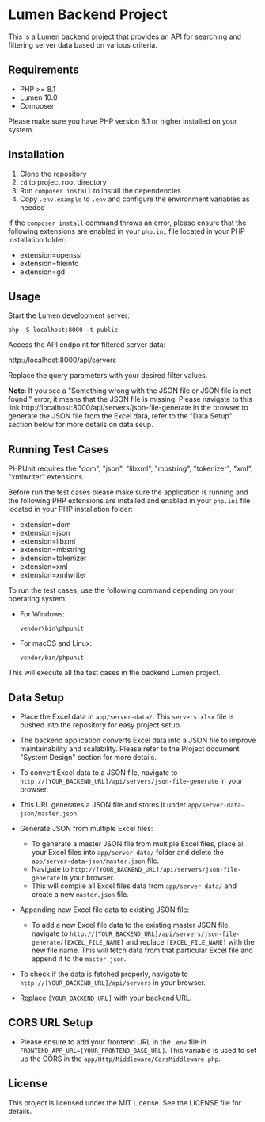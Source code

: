 # Lumen Backend Project

This is a Lumen backend project that provides an API for searching and filtering server data based on various criteria.


## Requirements

- PHP >= 8.1
- Lumen 10.0
- Composer

Please make sure you have PHP version 8.1 or higher installed on your system.

## Installation

1. Clone the repository
2. `cd` to project root directory   
3. Run `composer install` to install the dependencies
4. Copy `.env.example` to `.env` and configure the environment variables as needed

If the `composer install` command throws an error, please ensure that the following extensions are enabled in your `php.ini` file located in your PHP installation folder:

- extension=openssl
- extension=fileinfo
- extension=gd

## Usage

Start the Lumen development server:

`php -S localhost:8000 -t public`

Access the API endpoint for filtered server data:

http://localhost:8000/api/servers

Replace the query parameters with your desired filter values.

**Note**: If you see a "Something wrong with the JSON file or JSON file is not found." error, it means that the JSON file is missing. Please navigate to this link http://localhost:8000/api/servers/json-file-generate in the browser to generate the JSON file from the Excel data, refer to the "Data Setup" section below for more details on data seup.


## Running Test Cases

PHPUnit requires the "dom", "json", "libxml", "mbstring", "tokenizer", "xml", "xmlwriter" extensions.

Before run the test cases please make sure the application is running and the following PHP extensions are installed and enabled in your `php.ini` file located in your PHP installation folder:

- extension=dom
- extension=json
- extension=libxml
- extension=mbstring
- extension=tokenizer
- extension=xml
- extension=xmlwriter

To run the test cases, use the following command depending on your operating system:

- For Windows:
    ```
    vendor\bin\phpunit
    ```

- For macOS and Linux:
    ```
    vendor/bin/phpunit
    ```

This will execute all the test cases in the backend Lumen project.



## Data Setup

- Place the Excel data in `app/server-data/`. This `servers.xlsx` file is pushed into the repository for easy project setup.

- The backend application converts Excel data into a JSON file to improve maintainability and scalability. Please refer to the Project document "System Design" section for more details.

- To convert Excel data to a JSON file, navigate to `http://[YOUR_BACKEND_URL]/api/servers/json-file-generate` in your browser.

- This URL generates a JSON file and stores it under `app/server-data-json/master.json`.

- Generate JSON from multiple Excel files:
  - To generate a master JSON file from multiple Excel files, place all your Excel files into `app/server-data/` folder and delete the `app/server-data-json/master.json` file.
  - Navigate to `http://[YOUR_BACKEND_URL]/api/servers/json-file-generate` in your browser. 
  - This will compile all Excel files data from `app/server-data/`  and create a new `master.json` file.

- Appending new Excel file data to existing JSON file:
  - To add a new Excel file data to the existing master JSON file, navigate to `http://[YOUR_BACKEND_URL]/api/servers/json-file-generate/[EXCEL_FILE_NAME]` and replace `[EXCEL_FILE_NAME]` with the new file name. This will fetch data from that particular Excel file and append it to the `master.json`.

- To check if the data is fetched properly, navigate to `http://[YOUR_BACKEND_URL]/api/servers` in your browser.

- Replace `[YOUR_BACKEND_URL]` with your backend URL.


## CORS URL Setup

- Please ensure to add your frontend URL in the `.env` file in `FRONTEND_APP_URL=[YOUR_FRONTEND_BASE_URL]`. This variable is used to set up the CORS in the `app/Http/Middleware/CorsMiddleware.php`.

## License

This project is licensed under the MIT License. See the LICENSE file for details.

